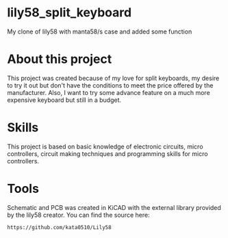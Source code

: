# lily58_split_keyboard
My clone of lily58 with manta58/s case and added some function


# About this project
This project was created because of my love for split keyboards, my desire to try it out but don't have the conditions to meet the price offered by the manufacturer. Also, I want to try some advance feature on a much more expensive keyboard but still in a budget.
# Skills
This project is based on basic knowledge of electronic circuits, micro controllers, circuit making techniques and programming skills for micro controllers.
# Tools
Schematic and PCB was created in KiCAD with the external library provided by the lily58 creator. You can find the source here:
```bash
https://github.com/kata0510/Lily58
```

